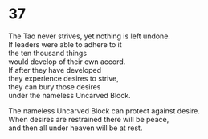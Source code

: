 # 37

The Tao never strives, yet nothing is left undone.<br/>
If leaders were able to adhere to it<br/>
the ten thousand things<br/>
would develop of their own accord.<br/>
If after they have developed<br/>
they experience desires to strive,<br/>
they can bury those desires<br/>
under the nameless Uncarved Block.<br/>

The nameless Uncarved Block can protect against desire.<br/>
When desires are restrained there will be peace,<br/>
and then all under heaven will be at rest.<br/>